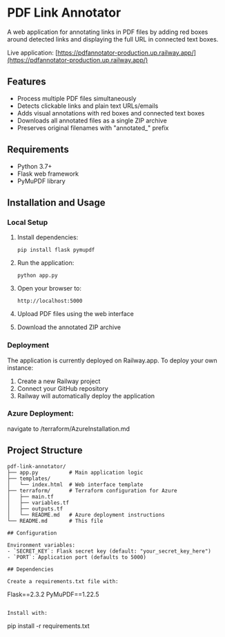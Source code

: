 # PDF Link Annotator

A web application for annotating links in PDF files by adding red boxes around detected links and displaying the full URL in connected text boxes.

Live application: [https://pdfannotator-production.up.railway.app/](https://pdfannotator-production.up.railway.app/)

## Features

- Process multiple PDF files simultaneously
- Detects clickable links and plain text URLs/emails
- Adds visual annotations with red boxes and connected text boxes
- Downloads all annotated files as a single ZIP archive
- Preserves original filenames with "annotated_" prefix

## Requirements

- Python 3.7+
- Flask web framework
- PyMuPDF library

## Installation and Usage

### Local Setup

1. Install dependencies:
   ```
   pip install flask pymupdf
   ```

2. Run the application:
   ```
   python app.py
   ```

3. Open your browser to:
   ```
   http://localhost:5000
   ```

4. Upload PDF files using the web interface
5. Download the annotated ZIP archive

### Deployment

The application is currently deployed on Railway.app. To deploy your own instance:

1. Create a new Railway project
2. Connect your GitHub repository
3. Railway will automatically deploy the application

### Azure Deployment:
navigate to /terraform/AzureInstallation.md

## Project Structure

```
pdf-link-annotator/
├── app.py          # Main application logic
├── templates/
│   └── index.html  # Web interface template
├── terraform/      # Terraform configuration for Azure
│   ├── main.tf
│   ├── variables.tf
│   ├── outputs.tf
│   └── README.md   # Azure deployment instructions
└── README.md       # This file

## Configuration

Environment variables:
- `SECRET_KEY`: Flask secret key (default: "your_secret_key_here")
- `PORT`: Application port (defaults to 5000)

## Dependencies

Create a requirements.txt file with:
```
Flask==2.3.2
PyMuPDF==1.22.5
```

Install with:
```
pip install -r requirements.txt
```


